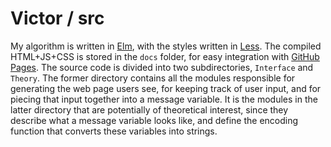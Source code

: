 # Victor / src

My algorithm is written in [Elm](http://elm-lang.org/), with the styles written in [Less](http://lesscss.org/). The compiled HTML+JS+CSS is stored in the `docs` folder, for easy integration with [GitHub Pages](https://pages.github.com/). The source code is divided into two subdirectories, `Interface` and `Theory`. The former directory contains all the modules responsible for generating the web page users see, for keeping track of user input, and for piecing that input together into a message variable. It is the modules in the latter directory that are potentially of theoretical interest, since they describe what a message variable looks like, and define the encoding function that converts these variables into strings.

